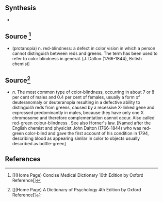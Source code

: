 ## Synthesis
- 
## Source [^1]
- (protanopia) n. red-blindness: a defect in color vision in which a person cannot distinguish between reds and greens. The term has been used to refer to color blindness in general. \[J. Dalton (1766-1844), British chemist]
## Source[^2]
- $n$. The most common type of color-blindness, occurring in about 7 or 8 per cent of males and 0.4 per cent of females, usually a form of deuteranomaly or deuteranopia resulting in a defective ability to distinguish reds from greens, caused by a recessive X-linked gene and expressed predominantly in males, because they have only one X chromosome and therefore complementation cannot occur. Also called red-green colour-blindness . See also Horner's law. \[Named after the English chemist and physicist John Dalton (1766-1844) who was red-green color-blind and gave the first account of his condition in 1794, describing blood as appearing similar in color to objects usually described as bottle-green]
## References

[^1]: [[(Home Page) Concise Medical Dictionary 10th Edition by Oxford Reference]]
[^2]: [[(Home Page) A Dictionary of Psychology 4th Edition by Oxford Reference]]